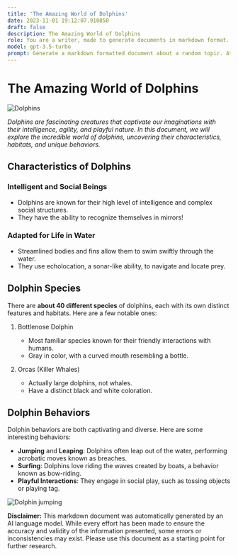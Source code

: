 ```yaml
---
title: 'The Amazing World of Dolphins'
date: 2023-11-01 19:12:07.910050
draft: false
description: The Amazing World of Dolphins
role: You are a writer, made to generate documents in markdown format. It is very important that all of the documents you generate are in valid markdown format.
model: gpt-3.5-turbo
prompt: Generate a markdown formatted document about a random topic. At the bottom, include a disclaimer explaining that the document was generated by you. The first line of the document should be the title. Make sure that the entire document is in proper markdown format, using a mix of various tags to make the document visually appealing.
---
```


# The Amazing World of Dolphins

![Dolphins](https://www.nationalgeographic.com/content/dam/tv/rights-exempt/Animals/Nature-Doc/DUber/8997_307aee0a29433102b7178820e585ed18.jpg)

*Dolphins are fascinating creatures that captivate our imaginations with their intelligence, agility, and playful nature. In this document, we will explore the incredible world of dolphins, uncovering their characteristics, habitats, and unique behaviors.*

## Characteristics of Dolphins

### Intelligent and Social Beings
* Dolphins are known for their high level of intelligence and complex social structures. 
* They have the ability to recognize themselves in mirrors!

### Adapted for Life in Water
* Streamlined bodies and fins allow them to swim swiftly through the water.
* They use echolocation, a sonar-like ability, to navigate and locate prey.

## Dolphin Species

There are **about 40 different species** of dolphins, each with its own distinct features and habitats. Here are a few notable ones:

1. Bottlenose Dolphin
   - Most familiar species known for their friendly interactions with humans.
   - Gray in color, with a curved mouth resembling a bottle.

2. Orcas (Killer Whales)
   - Actually large dolphins, not whales.
   - Have a distinct black and white coloration.

## Dolphin Behaviors

Dolphin behaviors are both captivating and diverse. Here are some interesting behaviors:

- **Jumping** and **Leaping**: Dolphins often leap out of the water, performing acrobatic moves known as breaches.
- **Surfing**: Dolphins love riding the waves created by boats, a behavior known as bow-riding.
- **Playful Interactions**: They engage in social play, such as tossing objects or playing tag.

![Dolphin jumping](https://www.nationalgeographic.com/content/dam/animals/thumbs/rights-exempt/mammals/d/dolphins_thumb.jpg)

**Disclaimer:** This markdown document was automatically generated by an AI language model. While every effort has been made to ensure the accuracy and validity of the information presented, some errors or inconsistencies may exist. Please use this document as a starting point for further research.